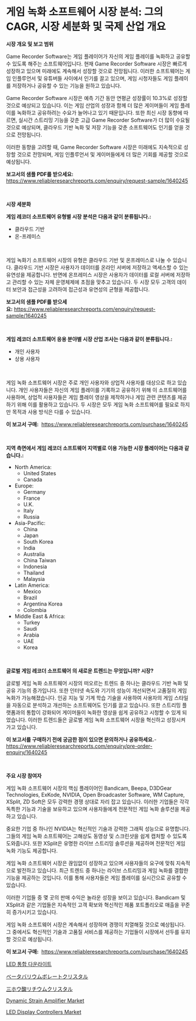 <p><h1>게임 녹화 소프트웨어 시장 분석: 그의 CAGR, 시장 세분화 및 국제 산업 개요</h1></p><p><strong>시장 개요 및 보고 범위</strong></p>
<p><p>Game Recorder Software는 게임 플레이어가 자신의 게임 플레이를 녹화하고 공유할 수 있도록 해주는 소프트웨어입니다. 현재 Game Recorder Software 시장은 빠르게 성장하고 있으며 미래에도 계속해서 성장할 것으로 전망됩니다. 이러한 소프트웨어는 게임 인플루언서 및 유튜버들 사이에서 인기를 끌고 있으며, 게임 시청자들도 게임 플레이를 저장하거나 공유할 수 있는 기능을 원하고 있습니다.</p><p>Game Recorder Software 시장은 예측 기간 동안 연평균 성장률이 10.3%로 성장할 것으로 예상되고 있습니다. 이는 게임 산업의 성장과 함께 더 많은 게이머들이 게임 플레이를 녹화하고 공유하려는 수요가 늘어나고 있기 때문입니다. 또한 최신 시장 동향에 따르면, 실시간 스트리밍 기능을 갖춘 고급 Game Recorder Software가 더 많이 수요될 것으로 예상되며, 클라우드 기반 녹화 및 저장 기능을 갖춘 소프트웨어도 인기를 얻을 것으로 전망됩니다.</p><p>이러한 동향을 고려할 때, Game Recorder Software 시장은 미래에도 지속적으로 성장할 것으로 전망되며, 게임 인플루언서 및 게이머들에게 더 많은 기회를 제공할 것으로 예상됩니다.</p></p>
<p><strong>보고서의 샘플 PDF를 받으세요:</strong> <a href="https://www.reliableresearchreports.com/enquiry/request-sample/1640245">https://www.reliableresearchreports.com/enquiry/request-sample/1640245</a></p>
<p>&nbsp;</p>
<p><strong>시장 세분화</strong></p>
<p><strong>게임 레코더 소프트웨어 유형별 시장 분석은 다음과 같이 분류됩니다.:</strong></p>
<p><ul><li>클라우드 기반</li><li>온-프레미스</li></ul></p>
<p>&nbsp;</p>
<p><p>게임 녹화기 소프트웨어 시장의 유형은 클라우드 기반 및 온프레미스로 나눌 수 있습니다. 클라우드 기반 시장은 사용자가 데이터를 온라인 서버에 저장하고 액세스할 수 있는 유연성을 제공합니다. 반면에 온프레미스 시장은 사용자가 데이터를 로컬 서버에 저장하고 관리할 수 있는 자체 운영체제에 초점을 맞추고 있습니다. 두 시장 모두 고객의 데이터 보안과 접근성을 고려하여 접근성과 유연성의 균형을 제공합니다.</p></p>
<p><strong>보고서의 샘플 PDF를 받으세요:</strong>&nbsp;<a href="https://www.reliableresearchreports.com/enquiry/request-sample/1640245">https://www.reliableresearchreports.com/enquiry/request-sample/1640245</a></p>
<p>&nbsp;</p>
<p><strong> 게임 레코더 소프트웨어 응용 분야별 시장 산업 조사는 다음과 같이 분류됩니다.:</strong></p>
<p><ul><li>개인 사용자</li><li>상용 사용자</li></ul></p>
<p>&nbsp;</p>
<p><p>게임 녹화 소프트웨어 시장은 주로 개인 사용자와 상업적 사용자를 대상으로 하고 있습니다. 개인 사용자들은 자신의 게임 플레이를 기록하고 공유하기 위해 이 소프트웨어를 사용하며, 상업적 사용자들은 게임 플레이 영상을 제작하거나 게임 관련 콘텐츠를 제공하기 위해 이를 활용하고 있습니다. 두 시장은 모두 게임 녹화 소프트웨어를 필요로 하지만 목적과 사용 방식은 다를 수 있습니다.</p></p>
<p><strong>이 보고서 구매:</strong>&nbsp; <a href="https://www.reliableresearchreports.com/purchase/1640245">https://www.reliableresearchreports.com/purchase/1640245</a></p>
<p>&nbsp;</p>
<p><strong>지역 측면에서 게임 레코더 소프트웨어 지역별로 이용 가능한 시장 플레이어는 다음과 같습니다.:</strong></p>
<p><ul>
    <li>
        North America:
        <ul>
            <li>United States</li>
            <li>Canada</li>
        </ul>
    </li>
    <li>
        Europe:
        <ul>
            <li>Germany</li>
            <li>France</li>
            <li>U.K.</li>
            <li>Italy</li>
            <li>Russia</li>
        </ul>
    </li>
    <li>
        Asia-Pacific:
        <ul>
            <li>China</li>
            <li>Japan</li>
            <li>South Korea</li>
            <li>India</li>
            <li>Australia</li>
            <li>China Taiwan</li>
            <li>Indonesia</li>
            <li>Thailand</li>
            <li>Malaysia</li>
        </ul>
    </li>
    <li>
        Latin America:
        <ul>
            <li>Mexico</li>
            <li>Brazil</li>
            <li>Argentina Korea</li>
            <li>Colombia</li>
        </ul>
    </li>
    <li>
        Middle East & Africa:
        <ul>
            <li>Turkey</li>
            <li>Saudi</li>
            <li>Arabia</li>
            <li>UAE</li>
            <li>Korea</li>
        </ul>
    </li>
    </ul></p>
<p>&nbsp;</p>
<p><strong>글로벌 게임 레코더 소프트웨어 의 새로운 트렌드는 무엇입니까? 시장?</strong></p>
<p><p>글로벌 게임 녹화 소프트웨어 시장의 떠오르는 트렌드 중 하나는 클라우드 기반 녹화 및 공유 기능의 증가입니다. 또한 인터넷 속도와 기기의 성능이 개선되면서 고품질의 게임 녹화가 가능해졌습니다. 인공 지능 및 기계 학습 기술을 사용하여 사용자의 게임 스타일을 자동으로 분석하고 개선하는 소프트웨어도 인기를 끌고 있습니다. 또한 스트리밍 플랫폼과의 통합이 강화되어 게이머들이 녹화한 영상을 쉽게 공유하고 시청할 수 있게 되었습니다. 이러한 트렌드들은 글로벌 게임 녹화 소프트웨어 시장을 혁신하고 성장시켜 가고 있습니다.</p></p>
<p><strong>이 보고서를 구매하기 전에 궁금한 점이 있으면 문의하거나 공유하세요.</strong>- <a href="https://www.reliableresearchreports.com/enquiry/pre-order-enquiry/1640245">https://www.reliableresearchreports.com/enquiry/pre-order-enquiry/1640245</a></p>
<p>&nbsp;</p>
<p><strong>주요 시장 참여자</strong></p>
<p><p>게임 녹화 소프트웨어 시장의 핵심 플레이어인 Bandicam, Beepa, D3DGear Technologies, ExKode, NVIDIA, Open Broadcaster Software, WM Capture, XSplit, ZD Soft은 모두 강력한 경쟁 상대로 자리 잡고 있습니다. 이러한 기업들은 각각 독특한 기능과 기술을 보유하고 있으며 사용자들에게 전문적인 게임 녹화 솔루션을 제공하고 있습니다.</p><p>중요한 기업 중 하나인 NVIDIA는 혁신적인 기술과 강력한 그래픽 성능으로 유명합니다. 그들의 게임 녹화 소프트웨어는 고해상도 동영상 및 스크린샷을 쉽게 캡처할 수 있도록 도와줍니다. 또한 XSplit은 유명한 라이브 스트리밍 솔루션을 제공하며 전문적인 게임 녹화 기능도 제공합니다.</p><p>게임 녹화 소프트웨어 시장은 끊임없이 성장하고 있으며 사용자들의 요구에 맞춰 지속적으로 발전하고 있습니다. 최근 트렌드 중 하나는 라이브 스트리밍과 게임 녹화를 결합한 기능을 제공하는 것입니다. 이를 통해 사용자들은 게임 플레이를 실시간으로 공유할 수 있습니다.</p><p>이러한 기업들 중 몇 곳의 판매 수익은 놀라운 성장을 보이고 있습니다. Bandicam 및 XSplit과 같은 기업들은 지속적인 고객 확보와 혁신적인 제품 포트폴리오로 매출을 꾸준히 증가시키고 있습니다.</p><p>게임 녹화 소프트웨어 시장은 계속해서 성장하며 경쟁이 치열해질 것으로 예상됩니다. 그 중에서도 혁신적인 기술과 고품질 서비스를 제공하는 기업들이 시장에서 선두를 유지할 것으로 예상됩니다.</p></p>
<p><strong>이 보고서 구매:</strong>&nbsp;&nbsp;<a href="https://www.reliableresearchreports.com/purchase/1640245">https://www.reliableresearchreports.com/purchase/1640245</a></p>
<p><p><a href="https://medium.com/@giovanileannon/led-%ED%86%B5%ED%95%A9-%EB%8B%A4%EC%9A%B4-%EB%9D%BC%EC%9D%B4%ED%8A%B8-%EC%8B%9C%EC%9E%A5%EC%9D%80-%EC%8B%9C%EC%9E%A5-%EC%A0%90%EC%9C%A0%EC%9C%A8-%EC%8B%9C%EC%9E%A5-%ED%8A%B8%EB%A0%8C%EB%93%9C-%EB%B0%8F-%EC%8B%9C%EC%9E%A5-%EC%84%B1%EC%9E%A5%EC%97%90-%EB%8C%80%ED%95%9C-%EC%A0%95%EB%B3%B4%EB%A5%BC-%EC%A0%9C%EA%B3%B5%ED%95%A9%EB%8B%88%EB%8B%A4-99c0d5c4ec7b">LED 통합 다운라이트</a></p><p><a href="https://github.com/marbadji/Market-Research-Report-List-1/blob/main/301604210388.md">ベータバリウムボレートクリスタル</a></p><p><a href="https://github.com/KaydenJohns1964/Market-Research-Report-List-1/blob/main/367085610389.md">三ホウ酸リチウムクリスタル</a></p><p><a href="https://github.com/Sarissaschmalingtr6fz2739/Market-Research-Report-List-1/blob/main/dynamic-strain-amplifier-market.md">Dynamic Strain Amplifier Market</a></p><p><a href="https://github.com/WillieWoodard/Market-Research-Report-List-4/blob/main/led-display-controllers-market.md">LED Display Controllers Market</a></p></p>
